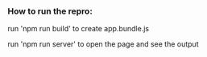 
### How to run the repro:

run 'npm run build' to create app.bundle.js

run 'npm run server' to open the page and see the output
